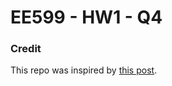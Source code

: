 # EE599 - HW1 - Q4

### Credit

This repo was inspired by [this post](https://github.com/ourarash/cpp-template).

